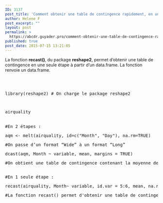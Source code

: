 ```yaml
---
ID: 3137
post_title: 'Comment obtenir une table de contingence rapidement, en une seule étape ? : recast'
author: Helene F
post_excerpt: ""
layout: post
permalink: >
  https://abcdr.guyader.pro/comment-obtenir-une-table-de-contingence-rapidement-en-une-seule-etape-recast/
published: true
post_date: 2015-07-15 13:21:05
---
```

<p>La fonction <b>recast()</b>, du package <b>reshape2</b>, permet d’obtenir une table de contingence en une seule étape à partir d’un data.frame. La fonction renvoie un data.frame.</p><p> </p><p> <pre lang='rsplus'><br />library(reshape2) # On charge le package reshape2</p><p> </p><p>airquality<br /><br /><br />#En 2 étapes : </p><p>aqm &lt;- melt(airquality, id=c("Month", "Day"), na.rm=TRUE)</p><p>#On passe d’un format “Wide” à un format “Long”</p><p>dcast(aqm, Month ~ variable, mean, margins = TRUE)</p><p>#On obtient une table de contingence contenant la moyenne de chaque variable en fonction du mois</p><p> <br />#En 1 seule étape : </p><p>recast(airquality, Month~ variable, id.var = 5:6, mean, na.rm=TRUE, margins=TRUE)</p><p>#La fonction recast() permet d'obtenir une table de contingence en 1 seule étape<br /> </pre>   </p>